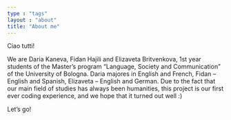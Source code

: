 ```yaml
---
type : "tags"
layout : "about"
title: "About me"
---
```


Ciao tutti! 

We are Daria Kaneva, Fidan Hajili and Elizaveta Britvenkova, 1st year students of the Master’s program “Language, Society and Communication” of the University of Bologna. Daria majores in English and French, Fidan – English and Spanish, Elizaveta – English and German. Due to the fact that our main field of studies has always been humanities, this project is our first ever coding experience, and we hope that it turned out well :) 

Let’s go!
 

